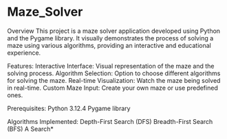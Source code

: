 # Maze_Solver
Overview
This project is a maze solver application developed using Python and the Pygame library. It visually demonstrates the process of solving a maze using various algorithms, providing an interactive and educational experience.

Features:
Interactive Interface: Visual representation of the maze and the solving process.
Algorithm Selection: Option to choose different algorithms for solving the maze.
Real-time Visualization: Watch the maze being solved in real-time.
Custom Maze Input: Create your own maze or use predefined ones.

Prerequisites:
Python 3.12.4
Pygame library

Algorithms Implemented:
Depth-First Search (DFS)
Breadth-First Search (BFS)
A Search*
